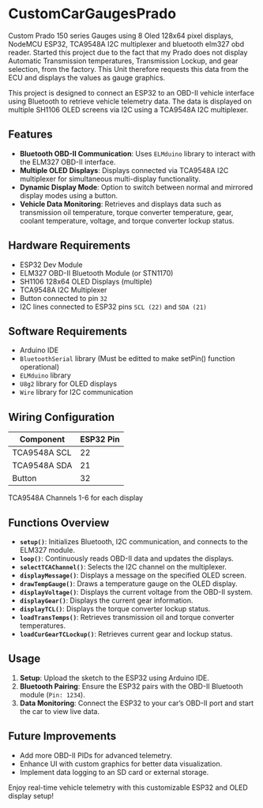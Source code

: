 # CustomCarGaugesPrado
Custom Prado 150 series Gauges using 8 Oled 128x64 pixel displays, NodeMCU ESP32, TCA9548A I2C multiplexer and bluetooth elm327 obd reader. Started this project due to the fact that my Prado does not display Automatic Transmission temperatures, Transmission Lockup, and gear selection, from the factory. This Unit therefore requests this data from the ECU and displays the values as gauge graphics.

This project is designed to connect an ESP32 to an OBD-II vehicle interface using Bluetooth to retrieve vehicle telemetry data. The data is displayed on multiple SH1106 OLED screens via I2C using a TCA9548A I2C multiplexer. 

## Features

- **Bluetooth OBD-II Communication**: Uses `ELMduino` library to interact with the ELM327 OBD-II interface.
- **Multiple OLED Displays**: Displays connected via TCA9548A I2C multiplexer for simultaneous multi-display functionality.
- **Dynamic Display Mode**: Option to switch between normal and mirrored display modes using a button.
- **Vehicle Data Monitoring**: Retrieves and displays data such as transmission oil temperature, torque converter temperature, gear, coolant temperature, voltage, and torque converter lockup status.

## Hardware Requirements

- ESP32 Dev Module
- ELM327 OBD-II Bluetooth Module (or STN1170)
- SH1106 128x64 OLED Displays (multiple)
- TCA9548A I2C Multiplexer
- Button connected to pin `32`
- I2C lines connected to ESP32 pins `SCL (22)` and `SDA (21)`

## Software Requirements

- Arduino IDE
- `BluetoothSerial` library (Must be editted to make setPin() function operational)
- `ELMduino` library
- `U8g2` library for OLED displays
- `Wire` library for I2C communication

## Wiring Configuration

| Component         | ESP32 Pin |
|-------------------|------------|
| TCA9548A SCL      | 22         |
| TCA9548A SDA      | 21         |
| Button            | 32         |

TCA9548A Channels 1-6 for each display

## Functions Overview

- **`setup()`**: Initializes Bluetooth, I2C communication, and connects to the ELM327 module.
- **`loop()`**: Continuously reads OBD-II data and updates the displays.
- **`selectTCAChannel()`**: Selects the I2C channel on the multiplexer.
- **`displayMessage()`**: Displays a message on the specified OLED screen.
- **`drawTempGauge()`**: Draws a temperature gauge on the OLED display.
- **`displayVoltage()`**: Displays the current voltage from the OBD-II system.
- **`displayGear()`**: Displays the current gear information.
- **`displayTCL()`**: Displays the torque converter lockup status.
- **`loadTransTemps()`**: Retrieves transmission oil and torque converter temperatures.
- **`loadCurGearTCLockup()`**: Retrieves current gear and lockup status.

## Usage

1. **Setup**: Upload the sketch to the ESP32 using Arduino IDE.
2. **Bluetooth Pairing**: Ensure the ESP32 pairs with the OBD-II Bluetooth module (`Pin: 1234`).
3. **Data Monitoring**: Connect the ESP32 to your car’s OBD-II port and start the car to view live data.

## Future Improvements

- Add more OBD-II PIDs for advanced telemetry.
- Enhance UI with custom graphics for better data visualization.
- Implement data logging to an SD card or external storage.

Enjoy real-time vehicle telemetry with this customizable ESP32 and OLED display setup!
